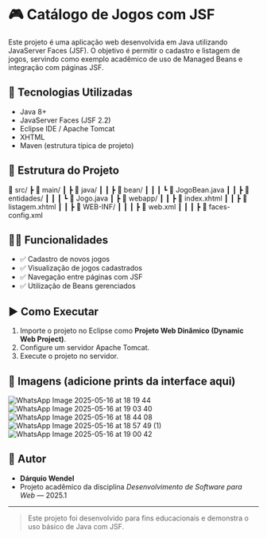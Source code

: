# 🎮 Catálogo de Jogos com JSF

Este projeto é uma aplicação web desenvolvida em Java utilizando JavaServer Faces (JSF). O objetivo é permitir o cadastro e listagem de jogos, servindo como exemplo acadêmico de uso de Managed Beans e integração com páginas JSF.

## 🚀 Tecnologias Utilizadas

- Java 8+
- JavaServer Faces (JSF 2.2)
- Eclipse IDE / Apache Tomcat
- XHTML
- Maven (estrutura típica de projeto)

## 📂 Estrutura do Projeto
📁 src/
┣ 📁 main/
┃ ┣ 📁 java/
┃ ┃ ┣ 📁 bean/
┃ ┃ ┃ ┗ 📄 JogoBean.java
┃ ┃ ┣ 📁 entidades/
┃ ┃ ┃ ┗ 📄 Jogo.java
┃ ┣ 📁 webapp/
┃ ┃ ┣ 📄 index.xhtml
┃ ┃ ┣ 📄 listagem.xhtml
┃ ┃ ┣ 📁 WEB-INF/
┃ ┃ ┃ ┣ 📄 web.xml
┃ ┃ ┃ ┣ 📄 faces-config.xml


## 🧑‍🏫 Funcionalidades

- ✅ Cadastro de novos jogos
- ✅ Visualização de jogos cadastrados
- ✅ Navegação entre páginas com JSF
- ✅ Utilização de Beans gerenciados

## ▶️ Como Executar

1. Importe o projeto no Eclipse como **Projeto Web Dinâmico (Dynamic Web Project)**.
2. Configure um servidor Apache Tomcat.
3. Execute o projeto no servidor.

## 📸 Imagens (adicione prints da interface aqui)

![WhatsApp Image 2025-05-16 at 18 19 44](https://github.com/user-attachments/assets/35c140fc-06fe-494a-962f-a075f634514a)
![WhatsApp Image 2025-05-16 at 19 03 40](https://github.com/user-attachments/assets/6601e13c-7940-4edf-937f-d622b886df19)
![WhatsApp Image 2025-05-16 at 18 44 08](https://github.com/user-attachments/assets/dbc7b531-94f0-43ee-b9b2-53b86ec0c6b8)
![WhatsApp Image 2025-05-16 at 18 57 49 (1)](https://github.com/user-attachments/assets/d29e0234-4cbe-413f-b888-085e36fdf02e)
![WhatsApp Image 2025-05-16 at 19 00 42](https://github.com/user-attachments/assets/9f1127c9-9a8f-47a9-8987-1060bab0f5e5)


## 👤 Autor

- **Dárquio Wendel**
- Projeto acadêmico da disciplina *Desenvolvimento de Software para Web* — 2025.1

---

> Este projeto foi desenvolvido para fins educacionais e demonstra o uso básico de Java com JSF.
